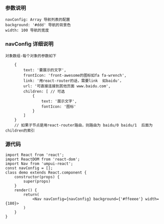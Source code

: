 ### 参数说明  

    navConfig: Array 导航列表的配置
    background: '#ddd' 导航的背景色
    width: 100 导航的宽度
### navConfig 详细说明
    对象数组-每个对象的参数如下  
```
    {
        text: '要展示的文字',
        frontIcon: 'front-awesome的图标如fa fa-wrench',
        link: '用react-router的话，需要link  如baidu'，
        url: '可直接连接到其他页面 www.baidu.com',
        children: [ // 可选
            {
                text: '展示文字',
                fontIcon: '图标'
            }
        ]
    }
    // 如果子节点是用react-router路由，则路由为 baidu/0 baidu/1  后面为children的索引
```  
 

### 源代码  
```
import React from 'react';
import ReactDOM from 'react-dom';
import Nav from 'umpui-react';
const navConfig = [];
class demo extends React.component {
    constructor(props) {
        super(props)
    }
    render() {
        return(
            <Nav navConfig={navConfig} background={'#ffeeee'} width={180}>
        )
    }
}
```
